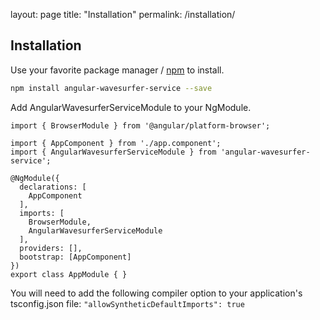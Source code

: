 layout: page
title: "Installation"
permalink: /installation/

## Installation

Use your favorite package manager / [npm](https://www.npmjs.com/package/npm) to install.

```bash
npm install angular-wavesurfer-service --save
```
Add AngularWavesurferServiceModule to your NgModule.
```import { NgModule } from '@angular/core';
import { BrowserModule } from '@angular/platform-browser';

import { AppComponent } from './app.component';
import { AngularWavesurferServiceModule } from 'angular-wavesurfer-service';

@NgModule({
  declarations: [
    AppComponent
  ],
  imports: [
    BrowserModule,
    AngularWavesurferServiceModule
  ],
  providers: [],
  bootstrap: [AppComponent]
})
export class AppModule { }
```

You will need to add the following compiler option to your application's tsconfig.json file:
```"allowSyntheticDefaultImports": true```
